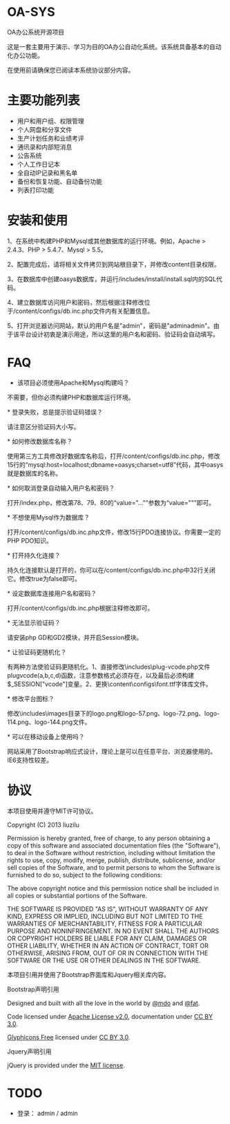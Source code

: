 OA-SYS
======
<p>OA办公系统开源项目</p>
<p>这是一套主要用于演示、学习为目的OA办公自动化系统。该系统具备基本的自动化办公功能。</p>
<p>在使用前请确保您已阅读本系统协议部分内容。</p>


主要功能列表
======
* 用户和用户组、权限管理
* 个人网盘和分享文件
* 生产计划任务和业绩考评
* 通讯录和内部短消息
* 公告系统
* 个人工作日记本
* 全自动IP记录和黑名单
* 备份和恢复功能、自动备份功能
* 列表打印功能


安装和使用
======

<p>1、在系统中构建PHP和Mysql或其他数据库的运行环境。例如，Apache > 2.4.3、PHP > 5.4.7、Mysql > 5.5。</p>
<p>2、配置完成后，请将相关文件拷贝到网站根目录下，并修改content目录权限。</p>
<p>3、在数据库中创建oasys数据库，并运行/includes/install/install.sql内的SQL代码。</p>
<p>4、建立数据库访问用户和密码，然后根据注释修改位于/content/configs/db.inc.php文件内有关配置信息。</p>
<p>5、打开浏览器访问网站，默认的用户名是"admin"，密码是"adminadmin"。由于该平台设计初衷是演示用途，所以这里的用户名和密码、验证码会自动填写。</p>

FAQ
======
* 该项目必须使用Apache和Mysql构建吗？
<p> 不需要，但你必须构建PHP和数据库运行环境。</p>
* 登录失败，总是提示验证码错误？
<p> 请注意区分验证码大小写。</p>
* 如何修改数据库名称？
<p> 使用第三方工具修改好数据库名称后，打开/content/configs/db.inc.php，修改15行的“mysql:host=localhost;dbname=oasys;charset=utf8”代码，其中oasys就是数据库的名称。</p>
* 如何取消登录自动输入用户名和密码？
<p>打开/index.php，修改第78、79、80的“value="..."”参数为“value=""”即可。</p>
* 不想使用Mysql作为数据库？
<p>打开/content/configs/db.inc.php文件，修改15行PDO连接协议。你需要一定的PHP PDO知识。</p>
* 打开持久化连接？
<p>持久化连接默认是打开的，你可以在/content/configs/db.inc.php中32行关闭它。修改true为false即可。</p>
* 设定数据库连接用户名和密码？
<p>打开/content/configs/db.inc.php根据注释修改即可。</p>
* 无法显示验证码？
<p>请安装php GD和GD2模块，并开启Session模块。</p>
* 让验证码更随机化？
<p>有两种方法使验证码更随机化。1、直接修改\includes\plug-vcode.php文件plugvcode(a,b,c,d)函数，注意参数格式必须存在，以及最后必须构建$_SESSION["vcode"]变量。2、更换\content\configs\font.ttf字体库文件。</p>
* 修改平台图标？
<p>修改\includes\images目录下的logo.png和logo-57.png、logo-72.png、logo-114.png、logo-144.png文件。</p>
* 可以在移动设备上使用吗？
<p>网站采用了Bootstrap响应式设计，理论上是可以在任意平台、浏览器使用的。IE6支持性较差。</p>

协议
======
<p>本项目使用并遵守MIT许可协议。</p>
<p>Copyright (C) 2013 liuzilu</p>
<p>Permission is hereby granted, free of charge, to any person obtaining a copy of this software and associated documentation files (the "Software"), to deal in the Software without restriction, including without limitation the rights to use, copy, modify, merge, publish, distribute, sublicense, and/or sell copies of the Software, and to permit persons to whom the Software is furnished to do so, subject to the following conditions:</p>
<p>The above copyright notice and this permission notice shall be included in all copies or substantial portions of the Software.</p>
<p>THE SOFTWARE IS PROVIDED "AS IS", WITHOUT WARRANTY OF ANY KIND, EXPRESS OR IMPLIED, INCLUDING BUT NOT LIMITED TO THE WARRANTIES OF MERCHANTABILITY, FITNESS FOR A PARTICULAR PURPOSE AND NONINFRINGEMENT. IN NO EVENT SHALL THE AUTHORS OR COPYRIGHT HOLDERS BE LIABLE FOR ANY CLAIM, DAMAGES OR OTHER LIABILITY, WHETHER IN AN ACTION OF CONTRACT, TORT OR OTHERWISE, ARISING FROM, OUT OF OR IN CONNECTION WITH THE SOFTWARE OR THE USE OR OTHER DEALINGS IN THE SOFTWARE.</p>
<p>本项目引用并使用了Bootstrap界面库和Jquery相关库内容。</p>
<p>Bootstrap声明引用</p>
<p>Designed and built with all the love in the world by <a href="http://twitter.com/mdo" target="_blank">@mdo</a> and <a href="http://twitter.com/fat" target="_blank">@fat</a>.</p>
<p>Code licensed under <a href="http://www.apache.org/licenses/LICENSE-2.0" target="_blank">Apache License v2.0</a>, documentation under <a href="http://creativecommons.org/licenses/by/3.0/">CC BY 3.0</a>.</p>
<p><a href="http://glyphicons.com">Glyphicons Free</a> licensed under <a href="http://creativecommons.org/licenses/by/3.0/">CC BY 3.0</a>.</p>
<p>Jquery声明引用</p>
<p>jQuery is provided under the <a href="http://jquery.org/license/">MIT license</a>.</p>

TODO
======
 - 登录： admin / admin
